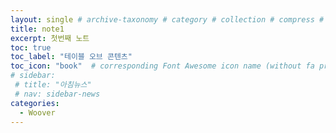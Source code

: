 ```yaml
---
layout: single # archive-taxonomy # category # collection # compress # default # home # posts # tag # splash # search # single
title: note1
excerpt: 첫번째 노트
toc: true
toc_label: "테이블 오브 콘텐츠"
toc_icon: "book"  # corresponding Font Awesome icon name (without fa prefix)
# sidebar:
 # title: "아침뉴스"
 # nav: sidebar-news
categories:
  - Woover
---
```

